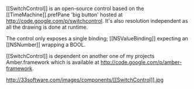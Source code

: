 [[SwitchControl]] is an open-source control based on the [[TimeMachine]].prefPane 'big button' hosted at http://code.google.com/p/switchcontrol. It's also resolution independent as all the drawing is done at runtime.

The control only exposes a single binding; [[NSValueBinding]] expecting an [[NSNumber]] wrapping a BOOL.

[[SwitchControl]] is dependent on another one of my projects Amber.framework which is available at http://code.google.com/p/amber-framework.

http://33software.com/images/components/[[SwitchControl]].jpg